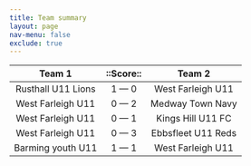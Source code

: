 ```yaml
---
title: Team summary
layout: page
nav-menu: false
exclude: true
---
```




|       Team 1       |  ::Score::  |       Team 2       |
|:------------------:|:-----------:|:------------------:|
| Rusthall U11 Lions | 1 &mdash; 0 | West Farleigh U11  |
| West Farleigh U11  | 0 &mdash; 2 |  Medway Town Navy  |
| West Farleigh U11  | 0 &mdash; 1 | Kings Hill U11 FC  |
| West Farleigh U11  | 0 &mdash; 3 | Ebbsfleet U11 Reds |
| Barming youth U11  | 1 &mdash; 1 | West Farleigh U11  |

 <br /><br /><br />